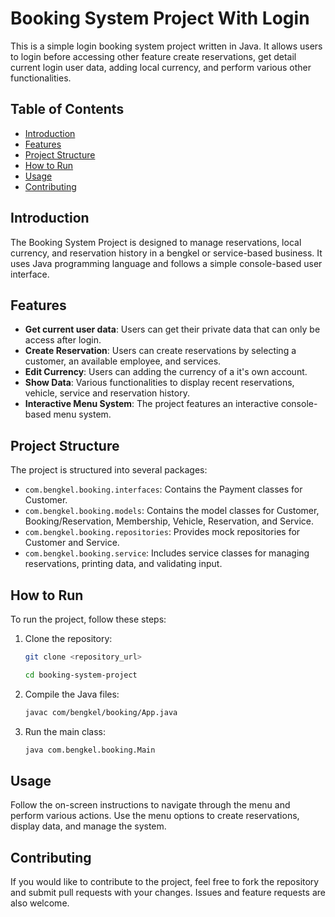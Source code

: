 # Booking System Project With Login

This is a simple login booking system project written in Java. It allows users to login before accessing other feature create reservations, get detail current login user data, adding local currency, and perform various other functionalities.

## Table of Contents
- [Introduction](#introduction)
- [Features](#features)
- [Project Structure](#project-structure)
- [How to Run](#how-to-run)
- [Usage](#usage)
- [Contributing](#contributing)

## Introduction

The Booking System Project is designed to manage reservations, local currency, and reservation history in a bengkel or service-based business. It uses Java programming language and follows a simple console-based user interface.

## Features

- **Get current user data**: Users can get their private data that can only be access after login.
- **Create Reservation**: Users can create reservations by selecting a customer, an available employee, and services.
- **Edit Currency**: Users can adding the currency of a it's own account.
- **Show Data**: Various functionalities to display recent reservations, vehicle, service and reservation history.
- **Interactive Menu System**: The project features an interactive console-based menu system.

## Project Structure

The project is structured into several packages:

- `com.bengkel.booking.interfaces`: Contains the Payment classes for Customer.
- `com.bengkel.booking.models`: Contains the model classes for Customer, Booking/Reservation, Membership, Vehicle, Reservation, and Service.
- `com.bengkel.booking.repositories`: Provides mock repositories for Customer and Service.
- `com.bengkel.booking.service`: Includes service classes for managing reservations, printing data, and validating input.

## How to Run

To run the project, follow these steps:

1. Clone the repository:
   ```bash
   git clone <repository_url>

   cd booking-system-project
2. Compile the Java files:
    ```bash
    javac com/bengkel/booking/App.java
3. Run the main class:
    ```bash
    java com.bengkel.booking.Main
## Usage
Follow the on-screen instructions to navigate through the menu and perform various actions. Use the menu options to create reservations, display data, and manage the system.

## Contributing
If you would like to contribute to the project, feel free to fork the repository and submit pull requests with your changes. Issues and feature requests are also welcome.